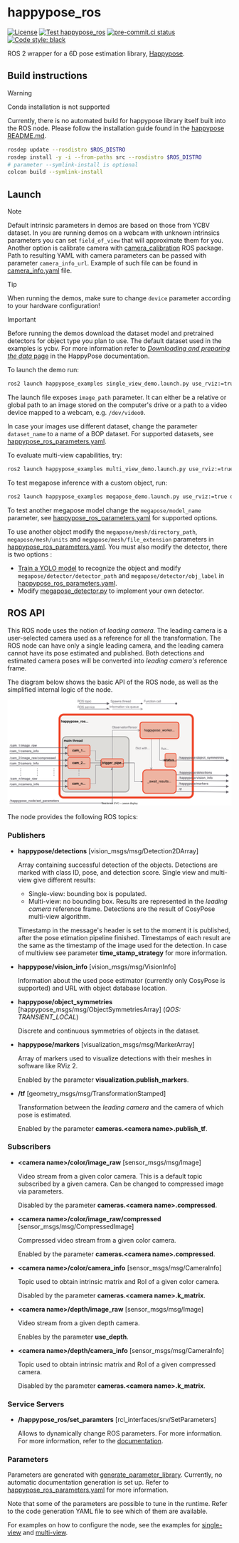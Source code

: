 
# happypose_ros

[![License](https://img.shields.io/badge/License-BSD_2--Clause-orange.svg)](https://opensource.org/licenses/BSD-2-Clause)
[![Test happypose_ros](https://github.com/agimus-project/happypose_ros/actions/workflows/happypose_ros_build_and_test.yaml/badge.svg)](https://github.com/agimus-project/happypose_ros/actions/workflows/happypose_ros_build_and_test.yaml
)
[![pre-commit.ci status](https://results.pre-commit.ci/badge/github/agimus-project/happypose_ros/main.svg)](https://results.pre-commit.ci/latest/github/agimus-project/happypose_ros/main)
[![Code style: black](https://img.shields.io/badge/code%20style-black-000000.svg)](https://github.com/psf/black)

ROS 2 wrapper for a 6D pose estimation library, [Happypose](https://github.com/agimus-project/happypose).

## Build instructions


> [!WARNING]
> Conda installation is not supported

Currently, there is no automated build for happypose library itself built into the ROS node. Please follow the installation guide found in the [happypose README.md](https://github.com/agimus-project/happypose?tab=readme-ov-file#example-with-venv).

```bash
rosdep update --rosdistro $ROS_DISTRO
rosdep install -y -i --from-paths src --rosdistro $ROS_DISTRO
# parameter --symlink-install is optional
colcon build --symlink-install
```

## Launch

> [!NOTE]
> Default intrinsic parameters in demos are based on those from YCBV dataset. In you are running demos on a webcam with unknown intrinsics parameters you can set `field_of_view` that will approximate them for you. Another option is calibrate camera with [camera_calibration](https://docs.ros.org/en/rolling/p/camera_calibration/) ROS package. Path to resulting YAML with camera parameters can be passed with parameter `camera_info_url`. Example of such file can be found in [camera_info.yaml](./happypose_examples/config/camera_info.yaml) file.

> [!TIP]
> When running the demos, make sure to change `device` parameter according to your hardware configuration!

> [!IMPORTANT]
> Before running the demos download the dataset model and pretrained detectors for object type you plan to use. The default dataset used in the examples is ycbv. For more information refer to [*Downloading and preparing the data* page](https://agimus-project.github.io/happypose/cosypose/download_data.html) in the HappyPose documentation.

To launch the demo run:
```bash
ros2 launch happypose_examples single_view_demo.launch.py use_rviz:=true device:=cpu
```
The launch file exposes `image_path` parameter. It can either be a relative or global path to an image stored on the computer's drive or a path to a video device mapped to a webcam, e.g. `/dev/video0`.

In case your images use different dataset, change the parameter `dataset_name` to a name of a BOP dataset. For supported datasets, see [happypose_ros_parameters.yaml](./happypose_ros/happypose_ros/happypose_ros_parameters.yaml).

To evaluate multi-view capabilities, try:
```bash
ros2 launch happypose_examples multi_view_demo.launch.py use_rviz:=true device:=cpu
```

To test megapose inference with a custom object, run:
```bash
ros2 launch happypose_examples megapose_demo.launch.py use_rviz:=true device:=cuda image_path:=/src/happypose_ros/happypose_examples/resources/megapose_img.png
```
To test another megapose model change the `megapose/model_name` parameter, see [happypose_ros_parameters.yaml](./happypose_ros/happypose_ros/happypose_ros_parameters.yaml) for supported options.

To use another object modify the `megapose/mesh/directory_path`, `megapose/mesh/units` and `megapose/mesh/file_extension` parameters in [happypose_ros_parameters.yaml](./happypose_ros/happypose_ros/happypose_ros_parameters.yaml).
You must also modify the detector, there is two options :
- [Train a YOLO model](https://docs.ultralytics.com/modes/train/) to recognize the object and modify `megapose/detector/detector_path` and `megapose/detector/obj_label` in [happypose_ros_parameters.yaml](./happypose_ros/happypose_ros/happypose_ros_parameters.yaml).
- Modify [megapose_detector.py](./happypose_ros/happypose_ros/megapose_detector.py) to implement your own detector.

## ROS API

This ROS node uses the notion of *leading camera*. The leading camera is a user-selected camera used as a reference for all the transformation. The ROS node can have only a single leading camera, and the leading camera cannot have its pose estimated and published. Both detections and estimated camera poses will be converted into *leading camera's* reference frame.

The diagram below shows the basic API of the ROS node, as well as the simplified internal logic of the node.

<div align="center">
  <img src="./resources/happypose_ros_diagram.drawio.svg" />
</div>

The node provides the following ROS topics:

### Publishers

- **happypose/detections** [vision_msgs/msg/Detection2DArray]

    Array containing successful detection of the objects. Detections are marked with class ID, pose, and detection score. Single view and multi-view give different results:
    - Single-view: bounding box is populated.
    - Multi-view: no bounding box. Results are represented in the *leading camera* reference frame. Detections are the result of CosyPose multi-view algorithm.

    Timestamp in the message's header is set to the moment it is published, after the pose etimation pipeline finished. Timestamps of each result are the same as the timestamp of the image used for the detection. In case of multiview see parameter **time_stamp_strategy** for more information.

- **happypose/vision_info** [vision_msgs/msg/VisionInfo]

    Information about the used pose estimator (currently only CosyPose is supported) and URL with object database location.

- **happypose/object_symmetries** [happypose_msgs/msg/ObjectSymmetriesArray] (*QOS: TRANSIENT_LOCAL*)

    Discrete and continuous symmetries of objects in the dataset.

- **happypose/markers** [visualization_msgs/msg/MarkerArray]

    Array of markers used to visualize detections with their meshes in software like RViz 2.

    Enabled by the parameter **visualization.publish_markers**.

- **/tf** [geometry_msgs/msg/TransformationStamped]

    Transformation between the *leading camera* and the camera of which pose is estimated.

    Enabled by the parameter **cameras.\<camera name\>.publish_tf**.

### Subscribers

- **\<camera name\>/color/image_raw** [sensor_msgs/msg/Image]

    Video stream from a given color camera. This is a default topic subscribed by a given camera. Can be changed to compressed image via parameters.

    Disabled by the parameter **cameras.\<camera name\>.compressed**.

- **\<camera name\>/color/image_raw/compressed** [sensor_msgs/msg/CompressedImage]

    Compressed video stream from a given color camera.

    Enabled by the parameter **cameras.\<camera name\>.compressed**.

- **\<camera name\>/color/camera_info** [sensor_msgs/msg/CameraInfo]

    Topic used to obtain intrinsic matrix and RoI of a given color camera.

    Disabled by the parameter **cameras.\<camera name\>.k_matrix**.

- **\<camera name\>/depth/image_raw** [sensor_msgs/msg/Image]

    Video stream from a given depth camera.

    Enables by the parameter **use_depth**.

- **\<camera name\>/depth/camera_info** [sensor_msgs/msg/CameraInfo]

    Topic used to obtain intrinsic matrix and RoI of a given compressed camera.

    Disabled by the parameter **cameras.\<camera name\>.k_matrix**.

### Service Servers

- **/happypose_ros/set_paramters** [rcl_interfaces/srv/SetParameters]

    Allows to dynamically change ROS parameters. For more information. For more information, refer to the [documentation](https://docs.ros.org/en/humble/Tutorials/Beginner-CLI-Tools/Understanding-ROS2-Parameters/Understanding-ROS2-Parameters.html).

### Parameters

Parameters are generated with [generate_parameter_library](https://github.com/PickNikRobotics/generate_parameter_library). Currently, no automatic documentation generation is set up. Refer to [happypose_ros_parameters.yaml](./happypose_ros/happypose_ros/happypose_ros_parameters.yaml) for more information.

Note that some of the parameters are possible to tune in the runtime. Refer to the code generation YAML file to see which of them are available.

For examples on how to configure the node, see the examples for [single-view](./happypose_examples/config/cosypose_params.yaml) and [multi-view](./happypose_examples/config/cosypose_params_multiview.yaml).
